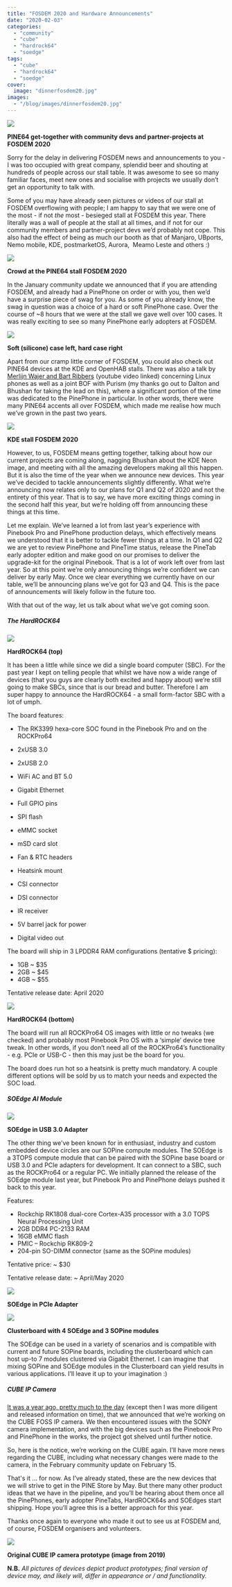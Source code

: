 ```yaml
---
title: "FOSDEM 2020 and Hardware Announcements"
date: "2020-02-03"
categories: 
  - "community"
  - "cube"
  - "hardrock64"
  - "soedge"
tags: 
  - "cube"
  - "hardrock64"
  - "soedge"
cover: 
  image: "dinnerfosdem20.jpg"
images:
  - "/blog/images/dinnerfosdem20.jpg"
---
```


![](/blog/images/dinnerfosdem20.jpg)

**PINE64 get-together with community devs and partner-projects at FOSDEM 2020**

Sorry for the delay in delivering FOSDEM news and announcements to you - I was too occupied with great company, splendid beer and shouting at hundreds of people across our stall table. It was awesome to see so many familiar faces, meet new ones and socialise with projects we usually don’t get an opportunity to talk with. 

Some of you may have already seen pictures or videos of our stall at FOSDEM overflowing with people; I am happy to say that we were one of the most - if not _the_ most - besieged stall at FOSDEM this year. There literally was a wall of people at the stall at all times, and if not for our community members and partner-project devs we’d probably not cope. This also had the effect of being as much our booth as that of Manjaro, UBports, Nemo mobile, KDE, postmarketOS, Aurora,  Meamo Leste and others :)

![](/blog/images/fosdem20stall.jpg)

**Crowd at the PINE64 stall FOSDEM 2020**

In the January community update we announced that if you are attending FOSDEM, and already had a PinePhone on order or with you, then we’d have a surprise piece of swag for you. As some of you already know, the swag in question was a choice of a hard or soft PinePhone case. Over the course of ~8 hours that we were at the stall we gave well over 100 cases. It was really exciting to see so many PinePhone early adopters at FOSDEM.

![](/blog/images/PinePhone-Cases.jpg)

**Soft (silicone) case left, hard case right**

Apart from our cramp little corner of FOSDEM, you could also check out PINE64 devices at the KDE and OpenHAB stalls. There was also a talk by [Merlijn Wajer and Bart Ribbers](https://www.youtube.com/watch?v=JfxZ7Dl00mE) (youtube video linked) concerning Linux phones as well as a joint BOF with Purism (my thanks go out to Dalton and Bhushan for taking the lead on this), where a significant portion of the time was dedicated to the PinePhone in particular. In other words, there were many PINE64 accents all over FOSDEM, which made me realise how much we’ve grown in the past two years.  

![](/blog/images/KDE-stall.jpg)

**KDE stall FOSDEM 2020**

However, to us, FOSDEM means getting together, talking about how our current projects are coming along, nagging Bhushan about the KDE Neon image, and meeting with all the amazing developers making all this happen. But it is also the time of the year when we announce new devices. This year we’ve decided to tackle announcements slightly differently. What we’re announcing now relates only to our plans for Q1 and Q2 of 2020 and not the entirety of this year. That is to say, we have more exciting things coming in the second half this year, but we’re holding off from announcing these things at this time. 

Let me explain. We’ve learned a lot from last year’s experience with Pinebook Pro and PinePhone production delays, which effectively means we understood that it is better to tackle fewer things at a time. In Q1 and Q2 we are yet to review PinePhone and PineTime status, release the PineTab early adopter edition and make good on our promises to deliver the upgrade-kit for the original Pinebook. That is a lot of work left over from last year. So at this point we’re only announcing things we’re confident we can deliver by early May. Once we clear everything we currently have on our table, we’ll be announcing plans we’ve got for Q3 and Q4. This is the pace of announcements will likely follow in the future too.

With that out of the way, let us talk about what we’ve got coming soon.

##### The HardROCK64

![](/blog/images/HRock64-1.jpeg)

**HardROCK64 (top)**

It has been a little while since we did a single board computer (SBC). For the past year I kept on telling people that whilst we have now a wide range of devices (that you guys are clearly both excited and happy about) we’re still going to make SBCs, since that is our bread and butter. Therefore I am super happy to announce the HardROCK64 - a small form-factor SBC with a lot of umph. 

The board features:

- The RK3399 hexa-core SOC found in the Pinebook Pro and on the ROCKPro64
- 2xUSB 3.0
- 2xUSB 2.0 
- WiFi AC and BT 5.0
- Gigabit Ethernet  
    
- Full GPIO pins 
- SPI flash
- eMMC socket 
- mSD card slot
- Fan & RTC headers
- Heatsink mount
- CSI connector
- DSI connector
- IR receiver 
- 5V barrel jack for power
- Digital video out 

The board will ship in 3 LPDDR4 RAM configurations (tentative $ pricing): 

- 1GB ~ $35
- 2GB ~ $45
- 4GB ~ $55

Tentative release date: April 2020

![](/blog/images/hrock64bottom.jpeg)

**HardROCK64 (bottom)**

The board will run all ROCKPro64 OS images with little or no tweaks (we checked) and probably most Pinebook Pro OS with a ‘simple’ device tree tweak. In other words, if you don’t need all of the ROCKPro64’s functionality - e.g. PCIe or USB-C - then this may just be the board for you.

The board does run hot so a heatsink is pretty much mandatory. A couple different options will be sold by us to match your needs and expected the SOC load. 

##### SOEdge AI Module

![](/blog/images/soedgeusb.jpeg)

**SOEdge in USB 3.0 Adapter**

The other thing we’ve been known for in enthusiast, industry and custom embedded device circles are our SOPine compute modules. The SOEdge is a 3TOPS compute module that can be paired with the SOPine base board or USB 3.0 and PCIe adapters for development. It can connect to a SBC, such as the ROCKPro64 or a regular PC. We initially planned the release of the SOEdge module last year, but Pinebook Pro and PinePhone delays pushed it back to this year. 

Features:

- Rockchip RK1808 dual-core Cortex-A35 processor with a 3.0 TOPS  Neural Processing Unit
- 2GB DDR4 PC-2133 RAM
- 16GB eMMC flash
- PMIC – Rockchip RK809-2
- 204-pin SO-DIMM connector (same as the SOPine modules)

Tentative price: ~ $30

Tentative release date: ~ April/May 2020

![](/blog/images/soedgepcie.jpeg)

**SOEdge in PCIe Adapter**

![](/blog/images/cluster.jpeg)

**Clusterboard with 4 SOEdge and 3 SOPine modules**

The SOEdge can be used in a variety of scenarios and is compatible with current and future SOPine boards, including the clusterboard which can host up-to 7 modules clustered via Gigabit Ethernet. I can imagine that mixing SOPine and SOEdge modules in the Clusterboard can yield results in various applications. I’ll leave it up to your imagination :)

##### CUBE IP Camera 

[It was a year ago, pretty much to the day](https://forum.pine64.org/showthread.php?tid=7093) (except then I was more diligent and released information on time), that we announced that we’re working on the CUBE FOSS IP camera. We then encountered issues with the SONY camera implementation, and with the big devices such as the Pinebook Pro and PinePhone in the works, the project got shelved until further notice. 

So, here is the notice, we’re working on the CUBE again. I’ll have more news regarding the CUBE, including what necessary changes were made to the camera, in the February community update on February 15. 

That's it … for now. As I’ve already stated, these are the new devices that we will strive to get in the PINE Store by May. But there many other product ideas that we have in the pipeline, and you’ll be hearing about them once all the PinePhones, early adopter PineTabs, HardROCK64s and SOEdges start shipping. Hope you’ll agree this is a better approach for this year. 

Thanks once again to everyone who made it out to see us at FOSDEM and, of course, FOSDEM organisers and volunteers. 

![](/blog/images/cubecam.jpeg)

**Original CUBE IP camera prototype (image from 2019)**

**N.B.** _All pictures of devices depict product prototypes; final version of device may, and likely will, differ in appearance or / and functionality._
